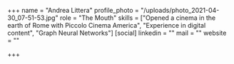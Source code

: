 +++
name = "Andrea Littera"
profile_photo = "/uploads/photo_2021-04-30_07-51-53.jpg"
role = "The Mouth"
skills = ["Opened a cinema in the earth of Rome with Piccolo Cinema America", "Experience in digital content", "Graph Neural Networks"]
[social]
linkedin = ""
mail = ""
website = ""

+++
